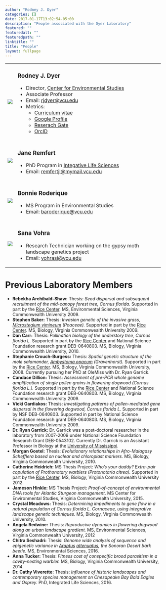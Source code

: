 ```yaml
---
author: "Rodney J. Dyer"
categories: []
date: 2017-01-17T13:02:54-05:00
description: "People associated with the Dyer Laboratory"
featured: ""
featuredalt: ""
featuredpath: ""
linktitle: ""
title: "People"
layout: fullpage
---
```


<table class="publist">

<tr>
  <td><img src="/img/people/RodneyDyer.jpg" /></td>
  <td>
    <h3>Rodney J. Dyer</h3>
    <ul>
      <li>Director, <a href="http://ces.vcu.edu">Center for Environmental Studies</a></li>
      <li>Associate Professor</li>
      <li>Email: <a href="mailto:rjdyer@vcu.edu">rjdyer@vcu.edu</a></li>
      <li>Metrics:
      <ul>
        <li><a href="https://docs.google.com/document/d/1B5DopW1PR12KhL3yiWiGf_YZCIXn1b77Er87mxqgShg/edit?usp=sharing">Curriculum vitae</a></li>
        <li><a href="http://scholar.google.com/citations?user=R75bxRMAAAAJ">Google Profile</a></li>
        <li><a href="http://orcid.org/0000-0003-4707-3453">Reserach Gate</a></li>
        <li><a href="https://www.researchgate.net/profile/Rodney_Dyer">OrcID</a></li>
      </ul>
    </ul>
  </td>
</tr>


<tr>
  <td><img src="/img/people/JaneRemfert.jpg" /></td>
  <td>
    <h3>Jane Remfert</h3>
    <ul>
      <li>PhD Program in <a href="http://lifesciences.vcu.edu/academic-programs/phd-in-integrative-life-sciences/">Integative Life Sciences</a></li>
      <li>Email: <a href="mailto:remfertjl@mymail.vcu.edu">remfertjl@mymail.vcu.edu</a></li>
    </ul>
  </td>
</tr>


<tr>
  <td><img src="/img/people/BonnieRoderique.png" align="center" /></td>
  <td>
    <h3>Bonnie Roderique</h3>
    <ul>
      <li>MS Program in Environmental Studies</li>
      <li>Email: <a href="mailto:baroderique@vcu.edu">baroderique@vcu.edu</a></li>
    </ul>
  </td>
</tr>


<tr>
  <td><img src="/img/people/SanaVohra.jpg" /></td>
  <td>
    <h3>Sana Vohra</h3>
    <ul>
      <li>Research Technician working on the gypsy moth landscape genetics project</li>
      <li>Email: <a href="mailto:vohrasi@vcu.edu">vohrasi@vcu.edu</a></li>
    </ul>
  </td>
</tr>

</table>



<h1>Previous Laboratory Members</h1>
<ul>
 	<li><strong>Rebekha Archibald-Shaw:</strong> Thesis: <i>Seed dispersal and subsequent recruitment of the mid-canopy forest tree, Cornus florida</i>. Supported in part by the <a href="http://www.vcu.edu/rice">Rice Center</a>. MS, Environmental Sciences, Virginia Commonwealth University 2009.</li>
 	<li><strong>Stephen Baker:</strong> Thesis: <i>Invasion genetic of the invasive grass, <span style="text-decoration: underline">Microstegium vimineum</span> (Poaceae).</i> Supported in part by the <a href="http://www.vcu.edu/rice">Rice Center</a>. MS, Biology, Virginia Commonwealth University 2009.</li>
 	<li><strong>Dan Carr:</strong> Thesis: <i>Pollination biology of the understory tree, Cornus florida L.</i> Supported in part by the <a href="http://www.vcu.edu/rice">Rice Center</a> and National Science Foundation research grant DEB-0640803. MS, Biology, Virginia Commonwealth University, 2010.</li>
 	<li><strong>Stephanie Crouch-Burgess:</strong> Thesis: <i>Spatial genetic structure of the mole salamander, <span style="text-decoration: underline">Ambystoma opacum</span> (Gravenhorst).</i> Supported in part by the <a href="http://www.vcu.edu/rice">Rice Center</a>. MS, Biology, Virginia Commonwealth University, 2008. Currently pursuing her PhD at OleMiss with Dr. Ryan Garrick.</li>
 	<li><strong>Candace Dillion:</strong> Thesis: <i>Assessment of pre-PCR whole genome amplification of single pollen grains in flowering dogwood (Cornus florida L.).</i> Supported in part by the <a href="http://www.vcu.edu/rice">Rice Center</a> and National Science Foundation research grant DEB-0640803. MS, Biology, Virginia Commonwealth University 2009.</li>
 	<li><strong>Vicki Gardiakos:</strong> Thesis: <i>Investigating patterns of pollen-mediated gene dispersal in the flowering dogwood, Cornus florida L.</i> Supported in part by NSF DEB-0640803. Supported in part by National Science Foundation research grant DEB-0640803. MS, Biology, Virginia Commonwealth University 2009.</li>
 	<li><strong>Dr. Ryan Garrick:</strong> Dr. Garrick was a post-doctoral researcher in the laboratory from 2007-2009 under National Science Foundation Research Grant DEB-0543102. Currently Dr. Garrick is an Assistant Professor in Biology at the <a href="http://www.rcgarrick.org/">University of Mississippi</a>.</li>
 	<li><strong>Morgan Gostel:</strong> Thesis: <i>Evolutionary relationships in Afro-Malagasy Schefflera based on nuclear and chloroplast markers.</i> MS, Biology, Virginia Commonwealth University, 2010.</li>
 	<li><strong>Catherine Heidrich:</strong> MS Thesis Project: <i>Who’s your daddy? Extra-pair copulation of Prothonotary warblers (Protonotaria citrea).</i> Supported in part by the <a href="http://www.vcu.edu/rice">Rice Center</a>. MS, Biology, Virginia Commonwealth University 2012.</li>
 	<li><b>Jameson Hinkle:</b> MS Thesis Project: <em>Proof-of-concept of environmental DNA tools for Atlantic Sturgeon management</em>.  MS Center for Environmental Studies, Virginia Commonwealth University, 2015.</li>
 	<li><strong>Crystal Meadows:</strong> Thesis: <i>Determining impediments to gene flow in a natural population of Cornus florida L. Cornaceae, using integrative landscape genetic techniques.</i> MS, Biology, Virginia Commonwealth University, 2010.</li>
 	<li><strong>Angela Redwine:</strong> Thesis: <i>Reproducive dynamics in flowering dogwood along an urban landscape gradient.</i> MS, Environmental Sciences, Virginia Commonwealth University, 2012</li>
 	<li><strong>Chitra Seshadri:</strong> Thesis: <em>Genome wide analysis of sequence and epigenetic variance in <span style="text-decoration: underline">Araptus</span> <span style="text-decoration: underline">attenuatus</span>, the Sonoran Desert bark beetle. </em>MS, Environmental Sciences, 2016.</li>
 	<li><strong>Anna Tucker:</strong> Thesis: <i>Fitness cost of conspecific brood parasitism in a cavity-nesting warbler.</i> MS, Biology, Virginia Commonwealth University, 2014.</li>
 	<li><strong>Dr. Cathy Viverette:</strong> Thesis: <em>Influence of historic landscapes and contemporary species management on Chesapeake Bay Bald Eagles and Osprey.</em> PhD, Integrated Life Sciences, 2016.</li>
</ul>